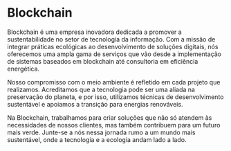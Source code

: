 # Blockchain

Blockchain é uma empresa inovadora dedicada a promover a sustentabilidade no setor de tecnologia da informação. Com a missão de integrar práticas ecológicas ao desenvolvimento de soluções digitais, nós oferecemos uma ampla gama de serviços que vão desde a implementação de sistemas baseados em blockchain até consultoria em eficiência energética.

Nosso compromisso com o meio ambiente é refletido em cada projeto que realizamos. Acreditamos que a tecnologia pode ser uma aliada na preservação do planeta, e por isso, utilizamos técnicas de desenvolvimento sustentável e apoiamos a transição para energias renováveis.

Na Blockchain, trabalhamos para criar soluções que não só atendem às necessidades de nossos clientes, mas também contribuem para um futuro mais verde. Junte-se a nós nessa jornada rumo a um mundo mais sustentável, onde a tecnologia e a ecologia andam lado a lado.
